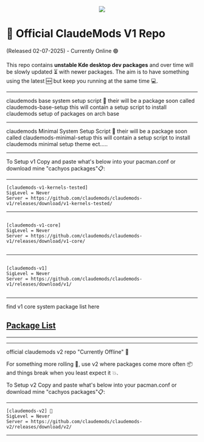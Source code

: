 
<p align="center">
<img src="https://i.postimg.cc/Y01BKnH9/claudemods-official-repos-7-2-2025.gif">	




# 🚀 Official ClaudeMods V1 Repo 

(Released 02-07-2025) - Currently Online 🟢

This repo contains **unstable Kde desktop dev packages** 
and over time will be slowly updated ⏳ with newer packages. 
The aim is to have something using the latest 🆕
but keep you running at the same time 💻.

    
---

claudemods base system setup script 🚀
their will be a package soon called claudemods-base-setup
this will contain a setup script to install claudemods setup of packages on arch base

---

claudemods Minimal System Setup Script 🚀
their will be a package soon called claudemods-minimal-setup
this will contain a setup script to install claudemods minimal setup theme ect.....
   

   
---

To Setup v1 Copy and paste what's below into your pacman.conf or download mine "cachyos packages"📋:

---


```
[claudemods-v1-kernels-tested]
SigLevel = Never
Server = https://github.com/claudemods/claudemods-v1/releases/download/v1-kernels-tested/

```

---


```

[claudemods-v1-core]
SigLevel = Never
Server = https://github.com/claudemods/claudemods-v1/releases/download/v1-core/


```

---


```

[claudemods-v1]
SigLevel = Never
Server = https://github.com/claudemods/claudemods-v1/releases/download/v1/


```



---


find v1 core system package list here

## [ Package List ](https://github.com/claudemods/claudemods-v1/blob/main/changelogs-and-versions/readmev1.md  )







---


---

official claudemods v2 repo "Currently Offline" 🚀

For something more rolling 🌊, use v2 where packages come more often 📦 
and things break when you least expect it 💥. 


To Setup v2 Copy and paste what's below into your pacman.conf or download mine "cachyos packages"📋:

---

```
[claudemods-v2] 🚀
SigLevel = Never
Server = https://github.com/claudemods/claudemods-v2/releases/download/v2/  
```

---
